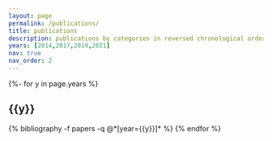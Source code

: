 ```yaml
---
layout: page
permalink: /publications/
title: publications
description: publications by categories in reversed chronological order. generated by jekyll-scholar.
years: [2014,2017,2019,2021]
nav: true
nav_order: 2
---
```

<!-- _pages/publications.md -->

<div class="publications">

{%- for y in page.years %}

<h2 class="year">{{y}}</h2>
  {% bibliography -f papers -q @*[year={{y}}]* %}
{% endfor %}

</div>
